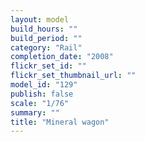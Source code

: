 ```yaml
---
layout: model
build_hours: ""
build_period: ""
category: "Rail"
completion_date: "2008"
flickr_set_id: ""
flickr_set_thumbnail_url: ""
model_id: "129"
publish: false
scale: "1/76"
summary: ""
title: "Mineral wagon"
---
```



